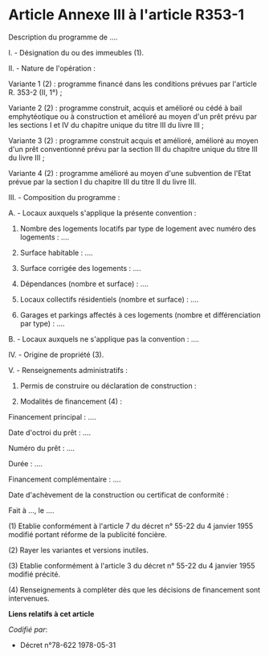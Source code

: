 # Article Annexe III à l'article R353-1

Description du programme de ....

I. - Désignation du ou des immeubles (1).

II. - Nature de l'opération :

Variante 1 (2) : programme financé dans les conditions prévues par l'article R. 353-2 (II, 1°) ;

Variante 2 (2) : programme construit, acquis et amélioré ou cédé à bail emphytéotique ou à construction et amélioré au moyen
d'un prêt prévu par les sections I et IV du chapitre unique du titre III du livre III ;

Variante 3 (2) : programme construit acquis et amélioré, amélioré au moyen d'un prêt conventionné prévu par la section III du
chapitre unique du titre III du livre III ;

Variante 4 (2) : programme amélioré au moyen d'une subvention de l'Etat prévue par la section I du chapitre III du titre II
du livre III.

III. - Composition du programme :

A. - Locaux auxquels s'applique la présente convention :

1. Nombre des logements locatifs par type de logement avec numéro des logements : ....

2. Surface habitable : ....

3. Surface corrigée des logements : ....

4. Dépendances (nombre et surface) : ....

5. Locaux collectifs résidentiels (nombre et surface) : ....

6. Garages et parkings affectés à ces logements (nombre et différenciation par type) : ....

B. - Locaux auxquels ne s'applique pas la convention : ....

IV. - Origine de propriété (3).

V. - Renseignements administratifs :

1. Permis de construire ou déclaration de construction :

2. Modalités de financement (4) :

Financement principal : ....

Date d'octroi du prêt : ....

Numéro du prêt : ....

Durée : ....

Financement complémentaire : ....

Date d'achèvement de la construction ou certificat de conformité :

Fait à ..., le ....

(1) Etablie conformément à l'article 7 du décret n° 55-22 du 4 janvier 1955 modifié portant réforme de la publicité foncière.

(2) Rayer les variantes et versions inutiles.

(3) Etablie conformément à l'article 3 du décret n° 55-22 du 4 janvier 1955 modifié précité.

(4) Renseignements à compléter dès que les décisions de financement sont intervenues.

**Liens relatifs à cet article**

_Codifié par_:

  - Décret n°78-622 1978-05-31
